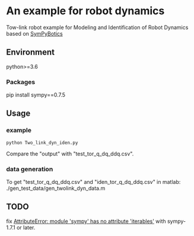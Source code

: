 # An example for robot dynamics 
Tow-link robot example for Modeling and Identification of Robot Dynamics based on [SymPyBotics](https://github.com/cdsousa/SymPyBotics)  


## Environment  
python>=3.6  

### Packages  
pip install sympy==0.7.5  

## Usage  
### example
```
python Two_link_dyn_iden.py
```  
Compare the "output" with "test_tor_q_dq_ddq.csv".
### data generation
To get "test_tor_q_dq_ddq.csv" and "iden_tor_q_dq_ddq.csv" in matlab:  
./gen_test_data/gen_twolink_dyn_data.m

## TODO
fix [AttributeError: module 'sympy' has no attribute 'iterables'](https://github.com/cdsousa/SymPyBotics/issues/32) with sympy-1.7.1 or later.
